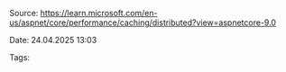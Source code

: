 Source: https://learn.microsoft.com/en-us/aspnet/core/performance/caching/distributed?view=aspnetcore-9.0

Date: 24.04.2025 13:03

Tags:
